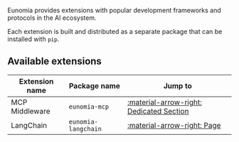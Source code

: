 Eunomia provides extensions with popular development frameworks and protocols in the AI ecosystem.

Each extension is built and distributed as a separate package that can be installed with `pip`.

## Available extensions

| Extension name | Package name        | Jump to                                                                   |
| -------------- | ------------------- | ------------------------------------------------------------------------- |
| MCP Middleware | `eunomia-mcp`       | [:material-arrow-right: Dedicated Section](../../mcp_middleware/index.md) |
| LangChain      | `eunomia-langchain` | [:material-arrow-right: Page](langchain.md)                               |
